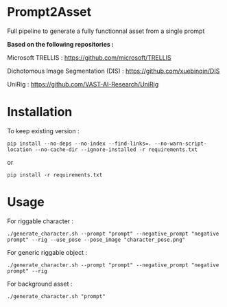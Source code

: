 # Prompt2Asset
Full pipeline to generate a fully functionnal asset from a single prompt

**Based on the following repositories :**

Microsoft TRELLIS : https://github.com/microsoft/TRELLIS

Dichotomous Image Segmentation (DIS) : https://github.com/xuebinqin/DIS

UniRig : https://github.com/VAST-AI-Research/UniRig

# Installation

To keep existing version : 

``pip install --no-deps --no-index --find-links=. --no-warn-script-location --no-cache-dir --ignore-installed -r requirements.txt``

or 

``pip install -r requirements.txt``

# Usage

For riggable character :

``./generate_character.sh --prompt "prompt" --negative_prompt "negative prompt" --rig --use_pose --pose_image "character_pose.png"``


For generic riggable object :

``./generate_character.sh --prompt "prompt" --negative_prompt "negative prompt" --rig``

For background asset :

``./generate_character.sh "prompt"``



